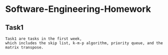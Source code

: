 # Software-Engineering-Homework
Task1
------------
    Task1 are tasks in the first week, 
    which includes the skip list, k-m-p algorithm, priority queue, and the matrix transpose.

